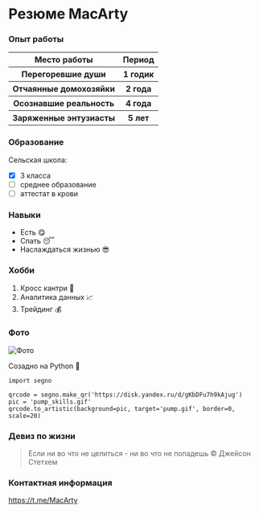 # Резюме MacArty

### Опыт работы

<table>
	<tr>
		<th>Место работы</th>
		<th>Период</th>
	</tr>
	<tr>
		<th>Перегоревшие души</th>
		<th>1 годик</th>
	</tr>
	<tr>
		<th>Отчаянные домохозяйки</th>
		<th>2 года</th>
	</tr>
	<tr>
		<th>Осознавшие реальность</th>
		<th>4 года</th>
	</tr>
	<tr>
		<th>Заряженные энтузиасты</th>
		<th>5 лет</th>
	</tr>
</table>

### Образование

Сельская школа:
- [x] 3 класса
- [ ] среднее образование
- [ ] аттестат в крови

### Навыки

- Есть :yum:
- Спать :sleeping:
- Наслаждаться жизнью :sunglasses:

### Хобби

1. Кросс кантри :bicyclist:
2. Аналитика данных :chart_with_upwards_trend:
3. Трейдинг :moneybag:

### Фото

![Фото](https://github.com/MacArty91/first-project/blob/main/pump.gif)


Созадно на Python :snake:
```
import segno

qrcode = segno.make_qr('https://disk.yandex.ru/d/gKbDFu7h9kAjug')
pic = 'pump_skills.gif'
qrcode.to_artistic(background=pic, target='pump.gif', border=0, scale=20)
```

### Девиз по жизни

> Если ни во что не целиться - ни во что не попадешь :copyright: Джейсон Стетхем

### Контактная информация

<https://t.me/MacArty>